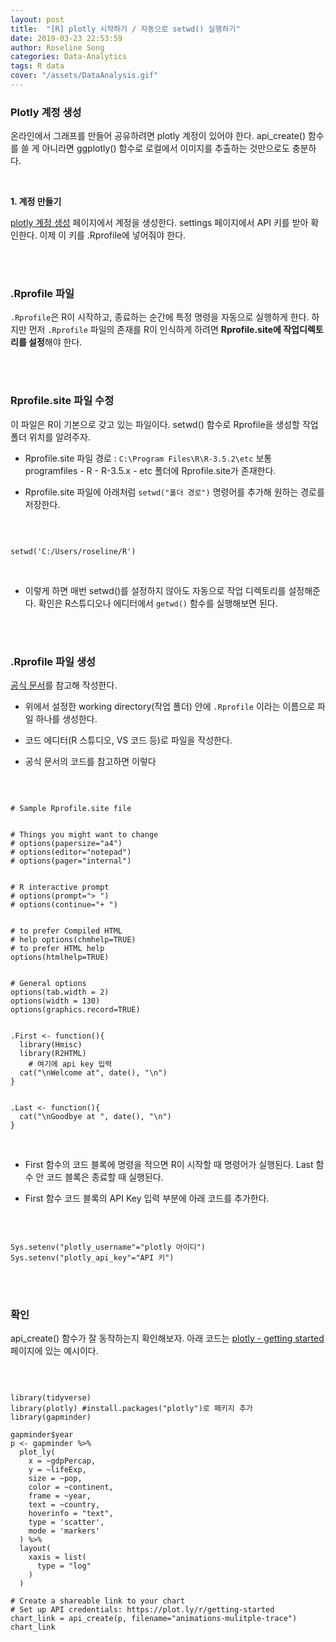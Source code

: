 ```yaml
---
layout: post
title:  "[R] plotly 시작하기 / 자동으로 setwd() 실행하기"
date: 2019-03-23 22:53:59
author: Roseline Song
categories: Data-Analytics
tags: R data 
cover: "/assets/DataAnalysis.gif"
---
```



### Plotly 계정 생성 

온라인에서 그래프를 만들어 공유하려면 plotly 계정이 있어야 한다. api_create() 함수를 쓸 게 아니라면 ggplotly() 함수로 로컬에서 이미지를 추출하는 것만으로도 충분하다.

<br>


**1. 계정 만들기**

[plotly 계정 생성](https://plot.ly/api_signup) 페이지에서 계정을 생성한다. settings 페이지에서 API 키를 받아 확인한다. 이제 이 키를 .Rprofile에 넣어줘야 한다. 

<br>
<br>


### .Rprofile 파일 

`.Rprofile`은 R이 시작하고, 종료하는 순간에 특정 명령을 자동으로 실행하게 한다. 하지만 먼저 `.Rprofile` 파일의 존재를 R이 인식하게 하려면 **Rprofile.site에 작업디렉토리를 설정**해야 한다. 

<br>
<br>


### Rprofile.site 파일 수정

이 파일은 R이 기본으로 갖고 있는 파일이다. setwd() 함수로 Rprofile을 생성할 작업 폴더 위치를 알려주자. 

- Rprofile.site 파일 경로 : `C:\Program Files\R\R-3.5.2\etc` 보통 programfiles - R - R-3.5.x - etc 폴더에 Rprofile.site가 존재한다. 

- Rprofile.site 파일에 아래처럼 `setwd("폴더 경로")` 명령어를 추가해 원하는 경로를 저장한다. 

<br>

```

setwd('C:/Users/roseline/R')

```

<br>

- 이렇게 하면 매번 setwd()를 설정하지 않아도 자동으로 작업 디렉토리를 설정해준다. 확인은 R스튜디오나 에디터에서 `getwd()` 함수를 실행해보면 된다.


<br>
<br>

### .Rprofile 파일 생성 

[공식 문서](https://www.statmethods.net/interface/customizing.html)를 참고해 작성한다. 

- 위에서 설정한 working directory(작업 폴더) 안에 `.Rprofile` 이라는 이름으로 파일 하나를 생성한다.  

- 코드 에디터(R 스튜디오, VS 코드 등)로 파일을 작성한다. 

- 공식 문서의 코드를 참고하면 이렇다 

<br>


```

# Sample Rprofile.site file


# Things you might want to change
# options(papersize="a4")
# options(editor="notepad")
# options(pager="internal")


# R interactive prompt
# options(prompt="> ")
# options(continue="+ ")


# to prefer Compiled HTML
# help options(chmhelp=TRUE)
# to prefer HTML help
options(htmlhelp=TRUE)


# General options
options(tab.width = 2)
options(width = 130)
options(graphics.record=TRUE)


.First <- function(){
  library(Hmisc)
  library(R2HTML)
    # 여기에 api key 입력 
  cat("\nWelcome at", date(), "\n")
}


.Last <- function(){
  cat("\nGoodbye at ", date(), "\n")
}

```

<br>

- First 함수의 코드 블록에 명령을 적으면 R이 시작할 때 명령어가 실행된다. Last 함수 안 코드 블록은 종료할 때 실행된다. 

- First 함수 코드 블록의 API Key 입력 부분에 아래 코드를 추가한다.

<br>

```

Sys.setenv("plotly_username"="plotly 아이디")
Sys.setenv("plotly_api_key"="API 키")

```

<br>
<br>



### 확인 

api_create() 함수가 잘 동작하는지 확인해보자. 
아래 코드는 [plotly - getting started](https://plot.ly/r/getting-started/) 페이지에 있는 예시이다.

<br>

```

library(tidyverse) 
library(plotly) #install.packages("plotly")로 패키지 추가
library(gapminder)

gapminder$year
p <- gapminder %>%
  plot_ly(
    x = ~gdpPercap, 
    y = ~lifeExp, 
    size = ~pop, 
    color = ~continent, 
    frame = ~year, 
    text = ~country, 
    hoverinfo = "text",
    type = 'scatter',
    mode = 'markers'
  ) %>%
  layout(
    xaxis = list(
      type = "log"
    )
  )

# Create a shareable link to your chart
# Set up API credentials: https://plot.ly/r/getting-started
chart_link = api_create(p, filename="animations-mulitple-trace")
chart_link

```

<br>
<br>
